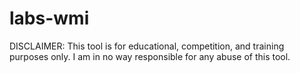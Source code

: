 # labs-wmi

DISCLAIMER: This tool is for educational, competition, and training purposes only. I am in no way responsible for any abuse of this tool.
